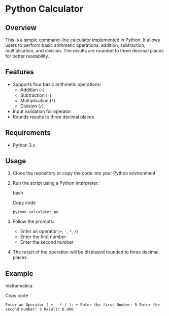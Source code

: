 # Python Calculator

## Overview

This is a simple command-line calculator implemented in Python. It allows users to perform basic arithmetic operations: addition, subtraction, multiplication, and division. The results are rounded to three decimal places for better readability.

## Features

- Supports four basic arithmetic operations:
    - Addition (`+`)
    - Subtraction (`-`)
    - Multiplication (`*`)
    - Division (`/`)
- Input validation for operator
- Rounds results to three decimal places

## Requirements

- Python 3.x

## Usage

1. Clone the repository or copy the code into your Python environment.
2. Run the script using a Python interpreter:
    
    bash
    
    Copy code
    
    `python calculator.py`
    
3. Follow the prompts:
    - Enter an operator (`+`, `-`, `*`, `/`)
    - Enter the first number
    - Enter the second number
4. The result of the operation will be displayed rounded to three decimal places.

## Example

mathematica

Copy code

`Enter an Operator ( + - * / ): + Enter the first Number: 5 Enter the second number: 3 Result: 8.000`
